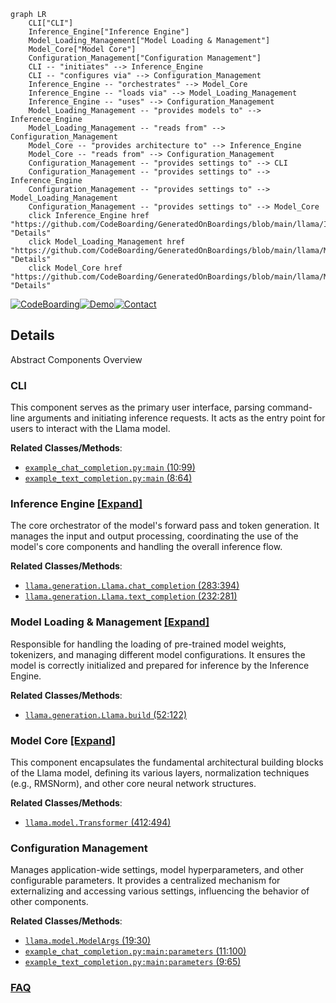 ```mermaid
graph LR
    CLI["CLI"]
    Inference_Engine["Inference Engine"]
    Model_Loading_Management["Model Loading & Management"]
    Model_Core["Model Core"]
    Configuration_Management["Configuration Management"]
    CLI -- "initiates" --> Inference_Engine
    CLI -- "configures via" --> Configuration_Management
    Inference_Engine -- "orchestrates" --> Model_Core
    Inference_Engine -- "loads via" --> Model_Loading_Management
    Inference_Engine -- "uses" --> Configuration_Management
    Model_Loading_Management -- "provides models to" --> Inference_Engine
    Model_Loading_Management -- "reads from" --> Configuration_Management
    Model_Core -- "provides architecture to" --> Inference_Engine
    Model_Core -- "reads from" --> Configuration_Management
    Configuration_Management -- "provides settings to" --> CLI
    Configuration_Management -- "provides settings to" --> Inference_Engine
    Configuration_Management -- "provides settings to" --> Model_Loading_Management
    Configuration_Management -- "provides settings to" --> Model_Core
    click Inference_Engine href "https://github.com/CodeBoarding/GeneratedOnBoardings/blob/main/llama/Inference_Engine.md" "Details"
    click Model_Loading_Management href "https://github.com/CodeBoarding/GeneratedOnBoardings/blob/main/llama/Model_Loading_Management.md" "Details"
    click Model_Core href "https://github.com/CodeBoarding/GeneratedOnBoardings/blob/main/llama/Model_Core.md" "Details"
```

[![CodeBoarding](https://img.shields.io/badge/Generated%20by-CodeBoarding-9cf?style=flat-square)](https://github.com/CodeBoarding/CodeBoarding)[![Demo](https://img.shields.io/badge/Try%20our-Demo-blue?style=flat-square)](https://www.codeboarding.org/demo)[![Contact](https://img.shields.io/badge/Contact%20us%20-%20contact@codeboarding.org-lightgrey?style=flat-square)](mailto:contact@codeboarding.org)

## Details

Abstract Components Overview

### CLI
This component serves as the primary user interface, parsing command-line arguments and initiating inference requests. It acts as the entry point for users to interact with the Llama model.


**Related Classes/Methods**:

- <a href="https://github.com/meta-llama/llama/blob/main/example_chat_completion.py#L10-L99" target="_blank" rel="noopener noreferrer">`example_chat_completion.py:main` (10:99)</a>
- <a href="https://github.com/meta-llama/llama/blob/main/example_text_completion.py#L8-L64" target="_blank" rel="noopener noreferrer">`example_text_completion.py:main` (8:64)</a>


### Inference Engine [[Expand]](./Inference_Engine.md)
The core orchestrator of the model's forward pass and token generation. It manages the input and output processing, coordinating the use of the model's core components and handling the overall inference flow.


**Related Classes/Methods**:

- <a href="https://github.com/meta-llama/llama/blob/main/llama/generation.py#L283-L394" target="_blank" rel="noopener noreferrer">`llama.generation.Llama.chat_completion` (283:394)</a>
- <a href="https://github.com/meta-llama/llama/blob/main/llama/generation.py#L232-L281" target="_blank" rel="noopener noreferrer">`llama.generation.Llama.text_completion` (232:281)</a>


### Model Loading & Management [[Expand]](./Model_Loading_Management.md)
Responsible for handling the loading of pre-trained model weights, tokenizers, and managing different model configurations. It ensures the model is correctly initialized and prepared for inference by the Inference Engine.


**Related Classes/Methods**:

- <a href="https://github.com/meta-llama/llama/blob/main/llama/generation.py#L52-L122" target="_blank" rel="noopener noreferrer">`llama.generation.Llama.build` (52:122)</a>


### Model Core [[Expand]](./Model_Core.md)
This component encapsulates the fundamental architectural building blocks of the Llama model, defining its various layers, normalization techniques (e.g., RMSNorm), and other core neural network structures.


**Related Classes/Methods**:

- <a href="https://github.com/meta-llama/llama/blob/main/llama/model.py#L412-L494" target="_blank" rel="noopener noreferrer">`llama.model.Transformer` (412:494)</a>


### Configuration Management
Manages application-wide settings, model hyperparameters, and other configurable parameters. It provides a centralized mechanism for externalizing and accessing various settings, influencing the behavior of other components.


**Related Classes/Methods**:

- <a href="https://github.com/meta-llama/llama/blob/main/llama/model.py#L19-L30" target="_blank" rel="noopener noreferrer">`llama.model.ModelArgs` (19:30)</a>
- <a href="https://github.com/meta-llama/llama/blob/main/example_chat_completion.py#L11-L100" target="_blank" rel="noopener noreferrer">`example_chat_completion.py:main:parameters` (11:100)</a>
- <a href="https://github.com/meta-llama/llama/blob/main/example_text_completion.py#L9-L65" target="_blank" rel="noopener noreferrer">`example_text_completion.py:main:parameters` (9:65)</a>




### [FAQ](https://github.com/CodeBoarding/GeneratedOnBoardings/tree/main?tab=readme-ov-file#faq)